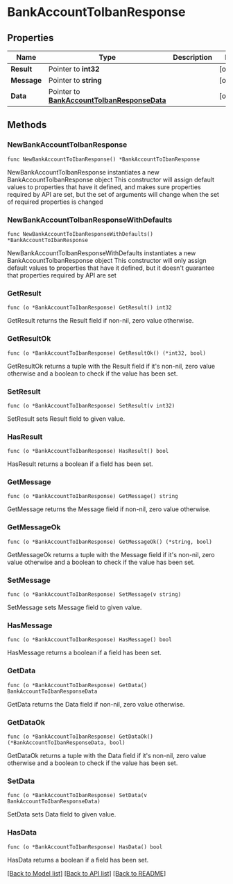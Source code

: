 # BankAccountToIbanResponse

## Properties

Name | Type | Description | Notes
------------ | ------------- | ------------- | -------------
**Result** | Pointer to **int32** |  | [optional] 
**Message** | Pointer to **string** |  | [optional] 
**Data** | Pointer to [**BankAccountToIbanResponseData**](BankAccountToIbanResponseData.md) |  | [optional] 

## Methods

### NewBankAccountToIbanResponse

`func NewBankAccountToIbanResponse() *BankAccountToIbanResponse`

NewBankAccountToIbanResponse instantiates a new BankAccountToIbanResponse object
This constructor will assign default values to properties that have it defined,
and makes sure properties required by API are set, but the set of arguments
will change when the set of required properties is changed

### NewBankAccountToIbanResponseWithDefaults

`func NewBankAccountToIbanResponseWithDefaults() *BankAccountToIbanResponse`

NewBankAccountToIbanResponseWithDefaults instantiates a new BankAccountToIbanResponse object
This constructor will only assign default values to properties that have it defined,
but it doesn't guarantee that properties required by API are set

### GetResult

`func (o *BankAccountToIbanResponse) GetResult() int32`

GetResult returns the Result field if non-nil, zero value otherwise.

### GetResultOk

`func (o *BankAccountToIbanResponse) GetResultOk() (*int32, bool)`

GetResultOk returns a tuple with the Result field if it's non-nil, zero value otherwise
and a boolean to check if the value has been set.

### SetResult

`func (o *BankAccountToIbanResponse) SetResult(v int32)`

SetResult sets Result field to given value.

### HasResult

`func (o *BankAccountToIbanResponse) HasResult() bool`

HasResult returns a boolean if a field has been set.

### GetMessage

`func (o *BankAccountToIbanResponse) GetMessage() string`

GetMessage returns the Message field if non-nil, zero value otherwise.

### GetMessageOk

`func (o *BankAccountToIbanResponse) GetMessageOk() (*string, bool)`

GetMessageOk returns a tuple with the Message field if it's non-nil, zero value otherwise
and a boolean to check if the value has been set.

### SetMessage

`func (o *BankAccountToIbanResponse) SetMessage(v string)`

SetMessage sets Message field to given value.

### HasMessage

`func (o *BankAccountToIbanResponse) HasMessage() bool`

HasMessage returns a boolean if a field has been set.

### GetData

`func (o *BankAccountToIbanResponse) GetData() BankAccountToIbanResponseData`

GetData returns the Data field if non-nil, zero value otherwise.

### GetDataOk

`func (o *BankAccountToIbanResponse) GetDataOk() (*BankAccountToIbanResponseData, bool)`

GetDataOk returns a tuple with the Data field if it's non-nil, zero value otherwise
and a boolean to check if the value has been set.

### SetData

`func (o *BankAccountToIbanResponse) SetData(v BankAccountToIbanResponseData)`

SetData sets Data field to given value.

### HasData

`func (o *BankAccountToIbanResponse) HasData() bool`

HasData returns a boolean if a field has been set.


[[Back to Model list]](../README.md#documentation-for-models) [[Back to API list]](../README.md#documentation-for-api-endpoints) [[Back to README]](../README.md)


